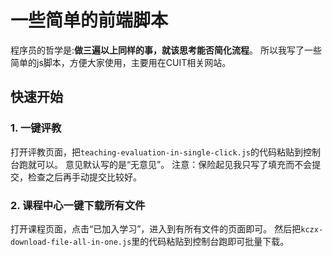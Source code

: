 # 一些简单的前端脚本
程序员的哲学是:**做三遍以上同样的事，就该思考能否简化流程**。
所以我写了一些简单的js脚本，方便大家使用，主要用在CUIT相关网站。
## 快速开始
### 1. 一键评教
打开评教页面，把`teaching-evaluation-in-single-click.js`的代码粘贴到控制台跑就可以。
意见默认写的是“无意见”。
注意：保险起见我只写了填充而不会提交，检查之后再手动提交比较好。
### 2. 课程中心一键下载所有文件
打开课程页面，点击“已加入学习”，进入到有所有文件的页面即可。
然后把`kczx-download-file-all-in-one.js`里的代码粘贴到控制台跑即可批量下载。

